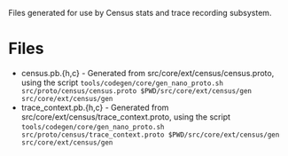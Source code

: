 Files generated for use by Census stats and trace recording subsystem.

# Files
* census.pb.{h,c} - Generated from src/core/ext/census/census.proto, using the
  script `tools/codegen/core/gen_nano_proto.sh src/proto/census/census.proto
  $PWD/src/core/ext/census/gen src/core/ext/census/gen`
* trace_context.pb.{h,c} - Generated from
  src/core/ext/census/trace_context.proto, using the script
  `tools/codegen/core/gen_nano_proto.sh src/proto/census/trace_context.proto
  $PWD/src/core/ext/census/gen src/core/ext/census/gen`
